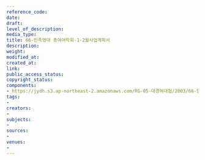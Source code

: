```yaml
---
reference_code: 
date: 
draft: 
level_of_description: 
media_type: 
title: 66-민족영대 총여여학회-1·2월사업계획서
description: 
weight: 
modified_at: 
created_at: 
link: 
public_access_status: 
copyright_status: 
components:
- https://jydh.s3.ap-northeast-2.amazonaws.com/RG-05-대경여대협/2003/66-민족영대+총여여학회-1·2월사업계획서.pdf
tags:
- 
creators:
- 
subjects:
- 
sources:
- 
venues:
- 
---
```

